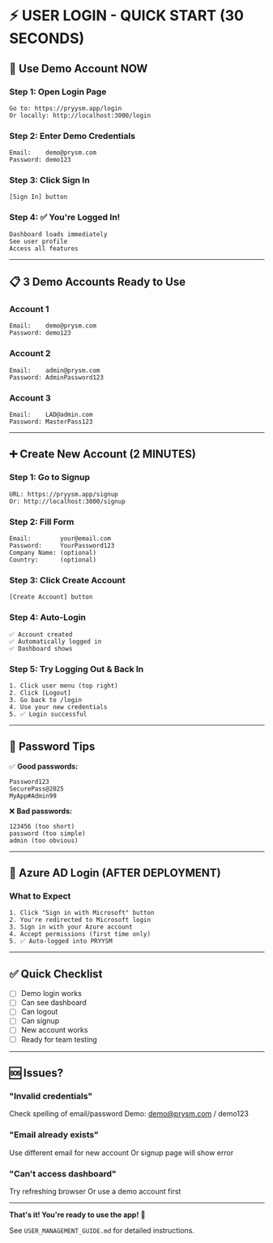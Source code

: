 # ⚡ USER LOGIN - QUICK START (30 SECONDS)

## 🎯 Use Demo Account NOW

### Step 1: Open Login Page
```
Go to: https://pryysm.app/login
Or locally: http://localhost:3000/login
```

### Step 2: Enter Demo Credentials
```
Email:    demo@prysm.com
Password: demo123
```

### Step 3: Click Sign In
```
[Sign In] button
```

### Step 4: ✅ You're Logged In!
```
Dashboard loads immediately
See user profile
Access all features
```

---

## 📋 3 Demo Accounts Ready to Use

### Account 1
```
Email:    demo@prysm.com
Password: demo123
```

### Account 2
```
Email:    admin@prysm.com
Password: AdminPassword123
```

### Account 3
```
Email:    LAD@admin.com
Password: MasterPass123
```

---

## ➕ Create New Account (2 MINUTES)

### Step 1: Go to Signup
```
URL: https://pryysm.app/signup
Or: http://localhost:3000/signup
```

### Step 2: Fill Form
```
Email:        your@email.com
Password:     YourPassword123
Company Name: (optional)
Country:      (optional)
```

### Step 3: Click Create Account
```
[Create Account] button
```

### Step 4: Auto-Login
```
✅ Account created
✅ Automatically logged in
✅ Dashboard shows
```

### Step 5: Try Logging Out & Back In
```
1. Click user menu (top right)
2. Click [Logout]
3. Go back to /login
4. Use your new credentials
5. ✅ Login successful
```

---

## 🔐 Password Tips

✅ **Good passwords:**
```
Password123
SecurePass@2025
MyApp#Admin99
```

❌ **Bad passwords:**
```
123456 (too short)
password (too simple)
admin (too obvious)
```

---

## 🚀 Azure AD Login (AFTER DEPLOYMENT)

### What to Expect
```
1. Click "Sign in with Microsoft" button
2. You're redirected to Microsoft login
3. Sign in with your Azure account
4. Accept permissions (first time only)
5. ✅ Auto-logged into PRYYSM
```

---

## ✅ Quick Checklist

- [ ] Demo login works
- [ ] Can see dashboard
- [ ] Can logout
- [ ] Can signup
- [ ] New account works
- [ ] Ready for team testing

---

## 🆘 Issues?

### "Invalid credentials"
Check spelling of email/password
Demo: demo@prysm.com / demo123

### "Email already exists"
Use different email for new account
Or signup page will show error

### "Can't access dashboard"
Try refreshing browser
Or use a demo account first

---

**That's it! You're ready to use the app!** 🎉

See `USER_MANAGEMENT_GUIDE.md` for detailed instructions.
